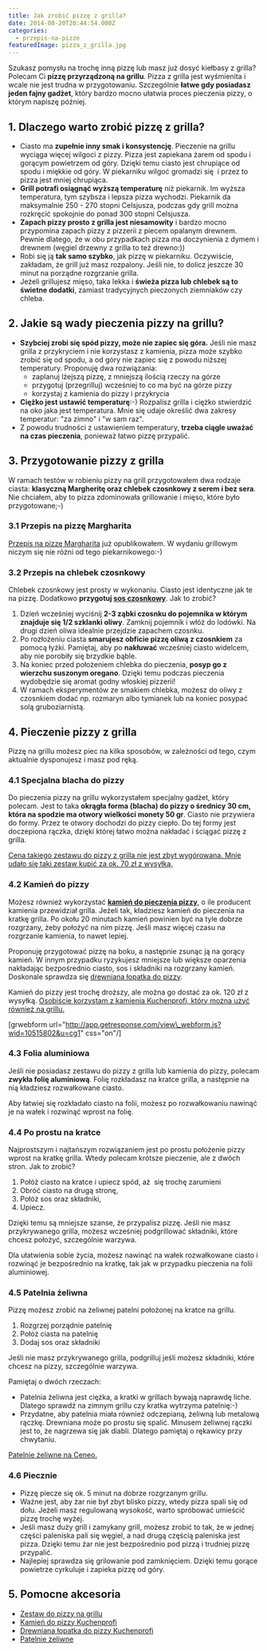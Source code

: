 ```yaml
---
title: Jak zrobić pizzę z grilla?
date: 2014-08-20T20:44:54.000Z
categories: 
  - przepis-na-pizze
featuredImage: pizza_z_grilla.jpg
---
```


Szukasz pomysłu na trochę inną pizzę lub masz już dosyć kiełbasy z grilla? Polecam Ci **pizzę przyrządzoną na grillu**. Pizza z grilla jest wyśmienita i wcale nie jest trudna w przygotowaniu. Szczególnie **łatwe gdy posiadasz jeden fajny gadżet**, który bardzo mocno ułatwia proces pieczenia pizzy, o którym napiszę później.

## 1\. Dlaczego warto zrobić pizzę z grilla?

- Ciasto ma **zupełnie inny smak i konsystencję**. Pieczenie na grillu wyciąga więcej wilgoci z pizzy. Pizza jest zapiekana żarem od spodu i gorącym powietrzem od góry. Dzięki temu ciasto jest chrupiące od spodu i miękkie od góry. W piekarniku wilgoć gromadzi się  i przez to pizza jest mniej chrupiąca.
- **Grill potrafi osiągnąć wyższą temperaturę** niż piekarnik. Im wyższa temperatura, tym szybsza i lepsza pizza wychodzi. Piekarnik da maksymalnie 250 - 270 stopni Celsjusza, podczas gdy grill można rozkręcić spokojnie do ponad 300 stopni Celsjusza.
- **Zapach pizzy prosto z grilla jest niesamowity** i bardzo mocno przypomina zapach pizzy z pizzerii z piecem opalanym drewnem. Pewnie dlatego, że w obu przypadkach pizza ma doczynienia z dymem i drewnem (węgiel drzewny z grilla to też drewno:))
- Robi się ją **tak samo szybko**, jak pizzę w piekarniku. Oczywiście, zakładam, że grill już masz rozpalony. Jeśli nie, to dolicz jeszcze 30 minut na porządne rozgrzanie grilla.
- Jeżeli grillujesz mięso, taka lekka i **świeża pizza lub chlebek są to świetne dodatki**, zamiast tradycyjnych pieczonych ziemniaków czy chleba.

## 2\. Jakie są wady pieczenia pizzy na grillu?

- **Szybciej zrobi się spód pizzy, może nie zapiec się góra.** Jeśli nie masz grilla z przykryciem i nie korzystasz z kamienia, pizza może szybko zrobić się od spodu, a od góry nie zapiec się z powodu niższej temperatury. Proponuję dwa rozwiązania:
    - zaplanuj lżejszą pizzę, z mniejszą ilością rzeczy na górze
    - przygotuj (przegrilluj) wcześniej to co ma być na górze pizzy
    - korzystaj z kamienia do pizzy i przykrycia
- **Ciężko jest ustawić temperaturę**:-) Rozpalisz grilla i ciężko stwierdzić na oko jaka jest temperatura. Mnie się udaje określić dwa zakresy temperatur: "za zimno" i "w sam raz".
- Z powodu trudności z ustawieniem temperatury, **trzeba ciągle uważać na czas pieczenia**, ponieważ łatwo pizzę przypalić.

## 3\. Przygotowanie pizzy z grilla

W ramach testów w robieniu pizzy na grill przygotowałem dwa rodzaje ciasta: **klasyczną Margheritę oraz chlebek czosnkowy z serem i bez sera**. Nie chciałem, aby to pizza zdominowała grillowanie i mięso, które było przygotowane;-)

### 3.1 Przepis na pizzę Margharita

<a title="Przepis na pizzę Margharita" href="/przepis-na-pizze-margharita/">Przepis na pizzę Margharita</a> już opublikowałem. W wydaniu grillowym niczym się nie różni od tego piekarnikowego:-)

### 3.2 Przepis na chlebek czosnkowy

Chlebek czosnkowy jest prosty w wykonaniu. Ciasto jest identyczne jak te na pizzę. Dodatkowo **przygotuj <a title="Poznaj 8 prostych dodatków, które zmienią oblicze Twojej domowej pizzy" href="/poznaj-8-prostych-dodatkow-ktore-zmienia-oblicze-twojej-domowej-pizzy/">sos czosnkowy</a>**. Jak to zrobić?

1. Dzień wcześniej wyciśnij **2-3 ząbki czosnku do pojemnika w którym znajduje się 1/2 szklanki oliwy**. Zamknij pojemnik i włóż do lodówki. Na drugi dzień oliwa idealnie przejdzie zapachem czosnku.
2. Po rozłożeniu ciasta **smarujesz obficie pizzę oliwą z czosnkiem** za pomocą łyżki. Pamiętaj, aby po **nakłuwać** wcześniej ciasto widelcem, aby nie porobiły się brzydkie bąble.
3. Na koniec przed położeniem chlebka do pieczenia, **posyp go z wierzchu suszonym oregano**. Dzięki temu podczas pieczenia wydobędzie się aromat godny włoskiej pizzerii!
4. W ramach eksperymentów ze smakiem chlebka, możesz do oliwy z czosnkiem dodać np. rozmaryn albo tymianek lub na koniec posypać solą gruboziarnistą.

## 4\. Pieczenie pizzy z grilla

Pizzę na grillu możesz piec na kilka sposobów, w zależności od tego, czym aktualnie dysponujesz i masz pod ręką.

### 4.1 Specjalna blacha do pizzy

Do pieczenia pizzy na grillu wykorzystałem specjalny gadżet, który polecam. Jest to taka **okrągła forma (blacha) do pizzy o średnicy 30 cm, która na spodzie ma otwory wielkości monety 50 gr**. Ciasto nie przywiera do formy. Przez te otwory dochodzi do pizzy ciepło. Do tej formy jest doczepiona rączka, dzięki której łatwo można nakładać i ściągać pizzę z grilla.

<a href="/zestaw-pizza-na-grillu" target="_blank">Cena takiego zestawu do pizzy z grilla nie jest zbyt wygórowana. Mnie udało się taki zestaw kupić za ok. 70 zł z wysyłką.</a>

### 4.2 Kamień do pizzy

Możesz również wykorzystać <a title="Kamień do pizzy" href="/kamien-do-pizzy/"><strong>kamień do pieczenia pizzy</strong></a>, o ile producent kamienia przewidział grilla. Jeżeli tak, kładziesz kamień do pieczenia na kratkę grilla. Po okołu 20 minutach kamień powinien być na tyle dobrze rozgrzany, żeby położyć na nim pizzę. Jeśli masz więcej czasu na rozgrzanie kamienia, to nawet lepiej.

Proponuję przygotować pizzę na boku, a następnie zsunąc ją na gorący kamień. W innym przypadku ryzykujesz mniejsze lub większe oparzenia nakładając bezpośrednio ciasto, sos i składniki na rozgrzany kamień. Doskonale sprawdza się <a title="Łopatka do pizzy" href="/lopatka-pizzy/">drewniana łopatka do pizzy</a>.

Kamień do pizzy jest trochę droższy, ale można go dostać za ok. 120 zł z wysyłką. <a title="Kamień do pizzy Kuchenprofi" href="/kamien-kuchenprofi-ceneo" target="_blank">Osobiście korzystam z kamienia Kuchenprofi, który można użyć również na grillu.</a>

\[grwebform url="http://app.getresponse.com/view\_webform.js?wid=10515802&u=cg1" css="on"/\]

### 4.3 Folia aluminiowa

Jeśli nie posiadasz zestawu do pizzy z grilla lub kamienia do pizzy, polecam **zwykła folię aluminiową**. Folię rozkładasz na kratce grilla, a następnie na nią kładziesz rozwałkowane ciasto.

Aby łatwiej się rozkładało ciasto na folii, możesz po rozwałkowaniu nawinąć je na wałek i rozwinąć wprost na folię.

### 4.4 Po prostu na kratce

Najprostszym i najtańszym rozwiązaniem jest po prostu położenie pizzy wprost na kratkę grilla. Wtedy polecam krótsze pieczenie, ale z dwóch stron. Jak to zrobić?

1. Połóż ciasto na kratce i upiecz spód, aż  się trochę zarumieni
2. Obróć ciasto na drugą stronę,
3. Połóż sos oraz składniki,
4. Upiecz.

Dzięki temu są mniejsze szanse, że przypalisz pizzę. Jeśli nie masz przykrywanego grilla, możesz wcześniej podgrillować składniki, które chcesz położyć, szczególnie warzywa.

Dla ułatwienia sobie życia, możesz nawinąć na wałek rozwałkowane ciasto i rozwinąć je bezpośrednio na kratkę, tak jak w przypadku pieczenia na folii aluminiowej.

### 4.5 Patelnia żeliwna

Pizzę możesz zrobić na żeliwnej patelni położonej na kratce na grillu.

1. Rozgrzej porządnie patelnię
2. Połóż ciasta na patelnię
3. Dodaj sos oraz składniki

Jeśli nie masz przykrywanego grilla, podgrilluj jeśli możesz składniki, które chcesz na pizzy, szczególnie warzywa.

Pamiętaj o dwóch rzeczach:

- Patelnia żeliwna jest ciężka, a kratki w grillach bywają naprawdę liche. Dlatego sprawdź na zimnym grillu czy kratka wytrzyma patelnię:-)
- Przydatne, aby patelnia miała również odczepianą, żeliwną lub metalową rączkę. Drewniana może po prostu się spalić. Minusem żeliwnej rączki jest to, że nagrzewa się jak diabli. Dlatego pamiętaj o rękawicy przy chwytaniu.

<a title="Patelnie żeliwne na Ceneo" href="/patelnia-zeliwna" target="_blank">Patelnie żeliwne na Ceneo.</a>

### 4.6 Piecznie

- Pizzę piecze się ok. 5 minut na dobrze rozgrzanym grillu.
- Ważne jest, aby żar nie był zbyt blisko pizzy, wtedy pizza spali się od dołu. Jeżeli masz regulowaną wysokość, warto spróbować umieścić pizzę trochę wyżej.
- Jeśli masz duży grill i zamykany grill, możesz zrobić to tak, że w jednej części paleniska pali się węgiel, a nad drugą częścią paleniska jest pizza. Dzięki temu żar nie jest bezpośrednio pod pizzą i trudniej pizzę przypalić.
- Najlepiej sprawdza się grilowanie pod zamknięciem. Dzięki temu gorące powietrze cyrkuluje i zapieka pizzę od góry.

## 5\. Pomocne akcesoria

- <a href="/zestaw-pizza-na-grillu" target="_blank" rel="nofollow">Zestaw do pizzy na grillu</a>
- <a href="/kamien-kuchenprofi-ceneo" target="_blank" rel="nofollow">Kamień do pizzy Kuchenprofi</a>
- <a href="/lopatka-do-pizzy-ceneo" target="_blank" rel="nofollow">Drewniana łopatka do pizzy Kuchenprofi</a>
- <a href="/patelnia-zeliwna" target="_blank">Patelnie żeliwne</a>
